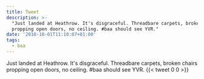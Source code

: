 ```yaml
---
title: Tweet
description: >-
  "Just landed at Heathrow. It's disgraceful. Threadbare carpets, broken chairs
  propping open doors, no ceiling. #baa should see YVR."
date: '2010-10-01T11:10:07+01:00'
tags:
  - baa
---
```

Just landed at Heathrow. It's disgraceful. Threadbare carpets, broken chairs propping open doors, no ceiling. #baa should see YVR.
      {{< tweet 0 0 >}}
    
